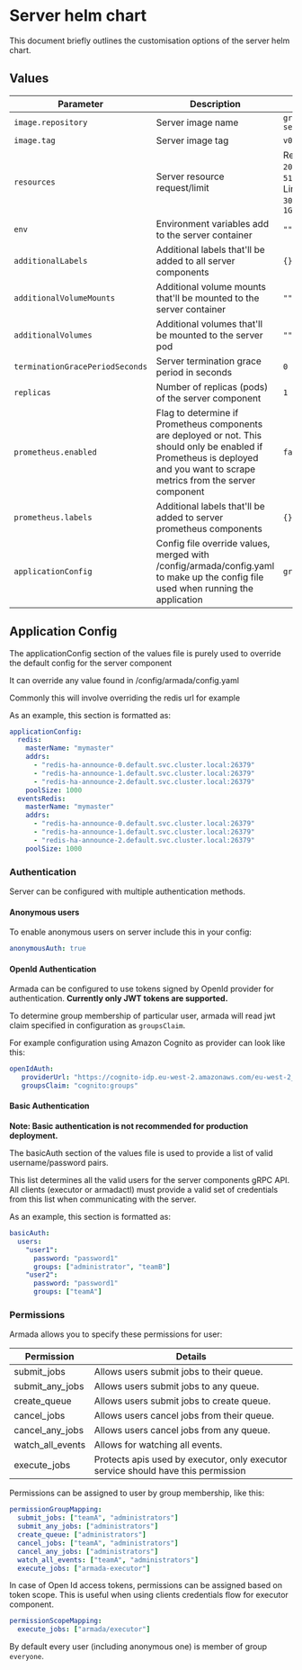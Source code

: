 # Server helm chart

This document briefly outlines the customisation options of the server helm chart.

## Values

| Parameter                         | Description                                                                                                                                                                    | Default                                                                       |
|-----------------------------------|--------------------------------------------------------------------------------------------------------------------------------------------------------------------------------|-------------------------------------------------------------------------------|
| `image.repository`                | Server image name                                                                                                                                                              | `gresearchdev/armada-server`                                                  |
| `image.tag`                       | Server image tag                                                                                                                                                               | `v0.0.1`                                                                      |
| `resources`                       | Server resource request/limit                                                                                                                                                  | Request: <br/> `200m`, <br/> `512Mi`.<br/>  Limit: <br/> `300m`, <br/>  `1Gi` |
| `env`                             | Environment variables add to the server container                                                                                                                              | `""`                                                                          |
| `additionalLabels`                | Additional labels that'll be added to all server components                                                                                                                    | `{}`                                                                          |                                                   
| `additionalVolumeMounts`          | Additional volume mounts that'll be mounted to the server container                                                                                                            | `""`                                                                          |
| `additionalVolumes`               | Additional volumes that'll be mounted to the server pod                                                                                                                        | `""`                                                                          |
| `terminationGracePeriodSeconds`   | Server termination grace period in seconds                                                                                                                                     | `0`                                                                           |                                                   
| `replicas`                        | Number of replicas (pods) of the server component                                                                                                                              | `1`                                                                           |                                                   
| `prometheus.enabled`              | Flag to determine if Prometheus components are deployed or not. This should only be enabled if Prometheus is deployed and you want to scrape metrics from the server component | `false`                                                                       |
| `prometheus.labels`               | Additional labels that'll be added to server prometheus components                                                                                                             | `{}`                                                                          |
| `applicationConfig`               | Config file override values, merged with /config/armada/config.yaml to make up the config file used when running the application                                               |`grpcPort: 50051`                                                              |


## Application Config

The applicationConfig section of the values file is purely used to override the default config for the server component

It can override any value found in /config/armada/config.yaml

Commonly this will involve overriding the redis url for example

As an example, this section is formatted as:

```yaml
applicationConfig:
  redis:
    masterName: "mymaster"
    addrs:
      - "redis-ha-announce-0.default.svc.cluster.local:26379"
      - "redis-ha-announce-1.default.svc.cluster.local:26379"
      - "redis-ha-announce-2.default.svc.cluster.local:26379"
    poolSize: 1000
  eventsRedis:   
    masterName: "mymaster"
    addrs:
      - "redis-ha-announce-0.default.svc.cluster.local:26379"
      - "redis-ha-announce-1.default.svc.cluster.local:26379"
      - "redis-ha-announce-2.default.svc.cluster.local:26379"
    poolSize: 1000
```

### Authentication

Server can be configured with multiple authentication methods.

#### Anonymous users
To enable anonymous users on server include this in your config:
```yaml
anonymousAuth: true
```

#### OpenId Authentication

Armada can be configured to use tokens signed by OpenId provider for authentication.
**Currently only JWT tokens are supported.**

To determine group membership of particular user, armada will read jwt claim specified in configuration as `groupsClaim`.

For example configuration using Amazon Cognito as provider can look like this:
```yaml
openIdAuth:
   providerUrl: "https://cognito-idp.eu-west-2.amazonaws.com/eu-west-2_*** your user pool id ***"
   groupsClaim: "cognito:groups"
```

#### Basic Authentication

**Note: Basic authentication is not recommended for production deployment.**

The basicAuth section of the values file is used to provide a list of valid username/password pairs.

This list determines all the valid users for the server components gRPC API.  All clients (executor or armadactl) must provide a valid set of credentials from this list when communicating with the server.

As an example, this section is formatted as:

```yaml
basicAuth:
  users:
    "user1": 
      password: "password1"
      groups: ["administrator", "teamB"]
    "user2": 
      password: "password1"
      groups: ["teamA"]
```

### Permissions
Armada allows you to specify these permissions for user:

| Permission         | Details
|--------------------|-------------------------------------------
| submit_jobs        | Allows users submit jobs to their queue.
| submit_any_jobs    | Allows users submit jobs to any queue.
| create_queue       | Allows users submit jobs to create queue.
| cancel_jobs        | Allows users cancel jobs from their queue.
| cancel_any_jobs    | Allows users cancel jobs from any queue.
| watch_all_events   | Allows for watching all events.
| execute_jobs       | Protects apis used by executor, only executor service should have this permission

Permissions can be assigned to user by group membership, like this:

```yaml
permissionGroupMapping:
  submit_jobs: ["teamA", "administrators"]
  submit_any_jobs: ["administrators"]
  create_queue: ["administrators"]
  cancel_jobs: ["teamA", "administrators"]
  cancel_any_jobs: ["administrators"]
  watch_all_events: ["teamA", "administrators"]
  execute_jobs: ["armada-executor"]
```

In case of Open Id access tokens, permissions can be assigned based on token scope.
This is useful when using clients credentials flow for executor component.

```yaml
permissionScopeMapping:
  execute_jobs: ["armada/executor"]
```
 
By default every user (including anonymous one) is member of group `everyone`.
